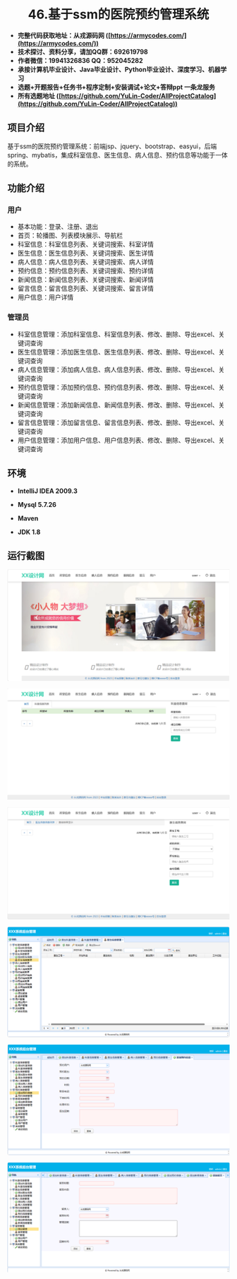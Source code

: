 <p><h1 align="center">46.基于ssm的医院预约管理系统</h1></p>

- <b>完整代码获取地址：从戎源码网 ([https://armycodes.com/](https://armycodes.com/))</b>
- <b>技术探讨、资料分享，请加QQ群：692619798</b> 
- <b>作者微信：19941326836  QQ：952045282</b> 
- <b>承接计算机毕业设计、Java毕业设计、Python毕业设计、深度学习、机器学习</b>
- <b>选题+开题报告+任务书+程序定制+安装调试+论文+答辩ppt 一条龙服务</b>
- <b>所有选题地址 ([https://github.com/YuLin-Coder/AllProjectCatalog](https://github.com/YuLin-Coder/AllProjectCatalog)) </b>

## 项目介绍
基于ssm的医院预约管理系统：前端jsp、jquery、bootstrap、easyui，后端 spring、mybatis，集成科室信息、医生信息、病人信息、预约信息等功能于一体的系统。

## 功能介绍

### 用户

- 基本功能：登录、注册、退出
- 首页：轮播图、列表模块展示、导航栏
- 科室信息：科室信息列表、关键词搜索、科室详情
- 医生信息：医生信息列表、关键词搜索、医生详情
- 病人信息：病人信息列表、关键词搜索、病人详情
- 预约信息：预约信息列表、关键词搜索、预约详情
- 新闻信息：新闻信息列表、关键词搜索、新闻详情
- 留言信息：留言信息列表、关键词搜索、留言详情
- 用户信息：用户详情

### 管理员

- 科室信息管理：添加科室信息、科室信息列表、修改、删除、导出excel、关键词查询
- 医生信息管理：添加医生信息、医生信息列表、修改、删除、导出excel、关键词查询
- 病人信息管理：添加病人信息、病人信息列表、修改、删除、导出excel、关键词查询
- 预约信息管理：添加预约信息、预约信息列表、修改、删除、导出excel、关键词查询
- 新闻信息管理：添加新闻信息、新闻信息列表、修改、删除、导出excel、关键词查询
- 留言信息管理：添加留言信息、留言信息列表、修改、删除、导出excel、关键词查询
- 用户信息管理：添加用户信息、用户信息列表、修改、删除、导出excel、关键词查询

## 环境

- <b>IntelliJ IDEA 2009.3</b>

- <b>Mysql 5.7.26</b>

- <b>Maven</b>

- <b>JDK 1.8</b>


## 运行截图
![](screenshot/1.png)

![](screenshot/2.png)

![](screenshot/3.png)

![](screenshot/4.png)

![](screenshot/5.png)

![](screenshot/6.png)
